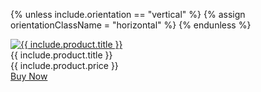 <!-- *BEGIN INCLUDE*

*Orientation: {{ include.orientation }}* -->

{% unless include.orientation == "vertical" %}
    {% assign orientationClassName = "horizontal" %}
{% endunless %}

<div class="product-card {{ orientationClassName }}">
    <a href="{{ include.product.text-link }}" target="_blank"><img src="{{ include.product.img-src }}" alt="{{ include.product.title }}" class="product-image"></a>
    <div class="product-info">
        <div class="product-title">{{ include.product.title }}</div>
        <div class="product-price">{{ include.product.price }}</div>
        <a href="{{ include.product.text-link }}" class="product-button" target="_blank">Buy Now</a>
    </div>
</div>
<!-- *END INCLUDE* -->